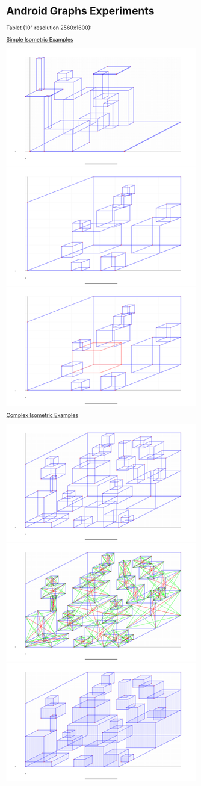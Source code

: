 Android Graphs Experiments
==========================

Tablet (10" resolution 2560x1600):

[Simple Isometric Examples](../../app/src/main/java/com/ai/engg/curves/x/y/examples/drawings/SimpleIsometricBoxes.kt)

![Simple Isometric](../images/SimpleIso1_Screenshot_20250311_114110.png)
![Simple Isometric 2](../images/SimpleIso2_Screenshot_20250311_114133.png)
![Simple Isometric Color](../images/SimpleIsoColor_Screenshot_20250311_114150.png)


[Complex Isometric Examples](../../app/src/main/java/com/ai/engg/curves/x/y/examples/drawings/ComplexIsometricBoxes.kt)

![Empty Complex Isometric](../images/ComplexIsoEmpty_Screenshot_20250311_114215.png)
![Ex Complex Isometric](../images/ExComplexIso_Screenshot_20250311_114243.png)
![Complex Isometric](../images/Complec_Iso_Screenshot_20250311_114306.png)
